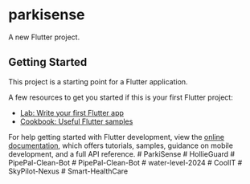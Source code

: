 # parkisense

A new Flutter project.

## Getting Started

This project is a starting point for a Flutter application.

A few resources to get you started if this is your first Flutter project:

- [Lab: Write your first Flutter app](https://docs.flutter.dev/get-started/codelab)
- [Cookbook: Useful Flutter samples](https://docs.flutter.dev/cookbook)

For help getting started with Flutter development, view the
[online documentation](https://docs.flutter.dev/), which offers tutorials,
samples, guidance on mobile development, and a full API reference.
#   P a r k i S e n s e  
 #   H o l l i e G u a r d  
 #   P i p e P a l - C l e a n - B o t  
 #   P i p e P a l - C l e a n - B o t  
 #   w a t e r - l e v e l - 2 0 2 4  
 #   C o o l I T  
 #   S k y P i l o t - N e x u s  
 #   S m a r t - H e a l t h C a r e  
 